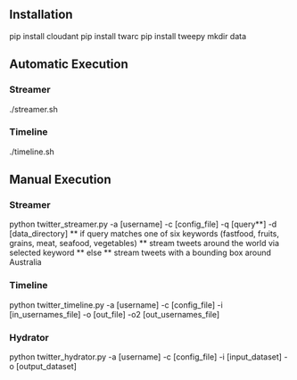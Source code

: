 ## Installation
pip install cloudant
pip install twarc
pip install tweepy
mkdir data

## Automatic Execution
### Streamer
./streamer.sh
### Timeline
./timeline.sh

## Manual Execution
### Streamer
python twitter_streamer.py
    -a [username] -c [config_file] -q [query**] -d [data_directory]
** if query matches one of six keywords (fastfood, fruits, grains, meat, seafood, vegetables)
**     stream tweets around the world via selected keyword
** else
**     stream tweets with a bounding box around Australia
### Timeline
python twitter_timeline.py
    -a [username] -c [config_file] -i [in_usernames_file] -o [out_file] -o2 [out_usernames_file]
### Hydrator
python twitter_hydrator.py
    -a [username] -c [config_file] -i [input_dataset] -o [output_dataset]
